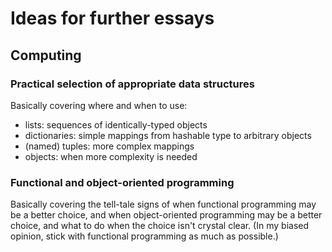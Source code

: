 # Ideas for further essays

## Computing

### Practical selection of appropriate data structures

Basically covering
where and when to use:

- lists: sequences of identically-typed objects
- dictionaries: simple mappings from hashable type to arbitrary objects
- (named) tuples: more complex mappings
- objects: when more complexity is needed

### Functional and object-oriented programming

Basically covering the tell-tale signs
of when functional programming may be a better choice,
and when object-oriented programming may be a better choice,
and what to do when the choice isn't crystal clear.
(In my biased opinion, stick with functional programming as much as possible.)

